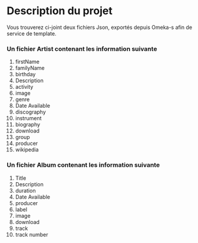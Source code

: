 # Description du projet 
Vous trouverez ci-joint deux fichiers Json, exportés depuis Omeka-s afin de service de template.

### Un fichier Artist contenant les information suivante
1. firstName
2. familyName
3. birthday
4. Description
5. activity
6. image
7. genre
8. Date Available
9. discography
10. instrument
11. biography
12. download
13. group
15. producer
16. wikipedia

### Un fichier Album contenant les information suivante
1. Title
2. Description
3. duration
4. Date Available
5. producer
6. label
7. image
8. download
9. track
10. track number
